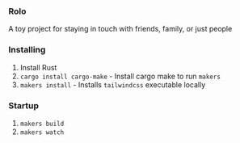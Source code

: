 ### Rolo

A toy project for staying in touch with friends, family, or just people

### Installing

1. Install Rust
2. `cargo install cargo-make` - Install cargo make to run `makers`
3. `makers install` - Installs `tailwindcss` executable locally


### Startup 

1. `makers build`
2. `makers watch `
